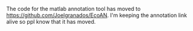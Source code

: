 The code for the matlab annotation tool has moved to
https://github.com/Joelgranados/EcoAN. I'm keeping the
annotation link alive so ppl know that it has moved.
